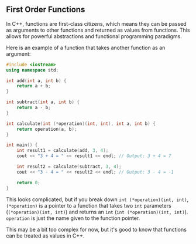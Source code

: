 ## First Order Functions

In C++, functions are first-class citizens, which means they can be passed as arguments to other functions and returned as values from functions. This allows for powerful abstractions and functional programming paradigms.

Here is an example of a function that takes another function as an argument:

```cpp
#include <iostream>
using namespace std;

int add(int a, int b) {
    return a + b;
}

int subtract(int a, int b) {
    return a - b;
}

int calculate(int (*operation)(int, int), int a, int b) {
    return operation(a, b);
}

int main() {
    int result1 = calculate(add, 3, 4);
    cout << "3 + 4 = " << result1 << endl; // Output: 3 + 4 = 7

    int result2 = calculate(subtract, 3, 4);
    cout << "3 - 4 = " << result2 << endl; // Output: 3 - 4 = -1

    return 0;
}
```

This looks complicated, but if you break down `int (*operation)(int, int)`, `(*operation)` is a pointer to a function that takes two `int` parameters (`(*operation)(int, int)`) and returns an `int` (`int (*operation)(int, int)`). `operation` is just the name given to the function pointer.

This may be a bit too complex for now, but it's good to know that functions can be treated as values in C++.
